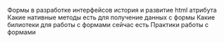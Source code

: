 Формы в разработке интерфейсов история и развитие html атрибута
Какие нативные методы есть для получение данных с формы
Какие билиотеки для работы с формами сейчас есть 
Практики работы с формами